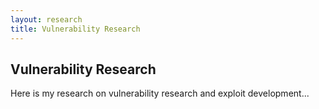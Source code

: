 ```yaml
---
layout: research
title: Vulnerability Research
---
```


## Vulnerability Research

Here is my research on vulnerability research and exploit development...
